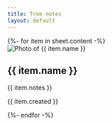 ```yaml
---
title: Tree notes
layout: default
---
```





<div class="listing">
{%- for item in sheet.content -%}
<section>
<img src="https://res.cloudinary.com/jackthfc/w_400/{{ item.img }}.jpg" alt="Photo of {{ item.name }}">
  <h2>{{ item.name }} </h2>
  <p>{{ item.notes }} </p>
  <p>{{ item.created }}</p>
{%- endfor -%}
</section>
</div>



